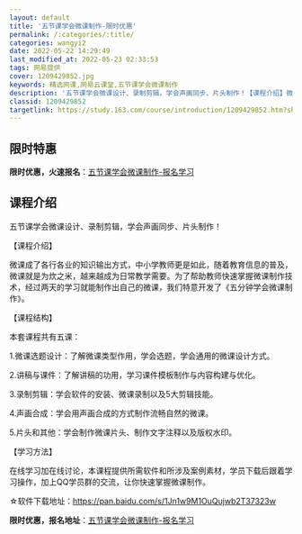 ```yaml
---
layout: default
title: '五节课学会微课制作-限时优惠'
permalink: /:categories/:title/
categories: wangyi2
date: 2022-05-22 14:29:49
last_modified_at: 2022-05-23 02:33:53
tags: 网易提供
cover: 1209429852.jpg
keywords: 精选网课,网易云课堂,五节课学会微课制作
description: '五节课学会微课设计、录制剪辑，学会声画同步、片头制作！【课程介绍】微课成了各行各业的知识输出方式，中小学教师更是如此，随'
classid: 1209429852
targetlink: https://study.163.com/course/introduction/1209429852.htm?share=1&shareId=1025206652&utm_campaign=share&utm_medium=iphoneShare&utm_source=&utm_u=1025206652
---
```


## 限时特惠

**限时优惠，火速报名**：[五节课学会微课制作-报名学习](https://study.163.com/course/introduction/1209429852.htm?share=1&shareId=1025206652&utm_campaign=share&utm_medium=iphoneShare&utm_source=&utm_u=1025206652)

## 课程介绍

五节课学会微课设计、录制剪辑，学会声画同步、片头制作！

【课程介绍】

微课成了各行各业的知识输出方式，中小学教师更是如此，随着教育信息的普及，微课就是为炊之米，越来越成为日常教学需要。为了帮助教师快速掌握微课制作技术，经过两天的学习就能制作出自己的微课，我们特意开发了《五分钟学会微课制作》。

【课程结构】

本套课程共有五课：

1.微课选题设计：了解微课类型作用，学会选题，学会通用的微课设计方式。

2.讲稿与课件：了解讲稿的功用，学习课件模板制作与内容构建与优化。

3.录制剪辑：学会软件的安装、微课录制以及5大剪辑技能。

4.声画合成：学会用声画合成的方式制作流畅自然的微课。

5.片头和其他：学会制作微课片头、制作文字注释以及版权水印。

【学习方法】

在线学习加在线讨论，本课程提供所需软件和所涉及案例素材，学员下载后跟着学习操作，加上QQ学员群的交流，让你快速掌握微课制作。

☆软件下载地址：https://pan.baidu.com/s/1Jn1w9M1OuQujwb2T37323w

**限时优惠，报名地址**：[五节课学会微课制作-报名学习](https://study.163.com/course/introduction/1209429852.htm?share=1&shareId=1025206652&utm_campaign=share&utm_medium=iphoneShare&utm_source=&utm_u=1025206652)

